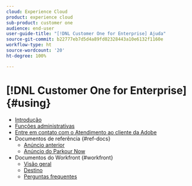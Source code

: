 ```yaml
---
cloud: Experience Cloud
product: experience cloud
sub-product: customer one
audience: end-user
user-guide-title: "[!DNL Customer One for Enterprise] Ajuda"
source-git-commit: b22777eb7d5d4a89fd02328443a10e6132f1160e
workflow-type: ht
source-wordcount: '20'
ht-degree: 100%

---
```



# [!DNL Customer One for Enterprise] {#using}

+ [Introdução](home.md)
+ [Funções administrativas](admin-roles.md)
+ [Entre em contato com o Atendimento ao cliente da Adobe](customer-care.md)
+ Documentos de referência {#ref-docs}
   + [Anúncio anterior](intro-customer-support.md)
   + [Anúncio do Parkour Now](parkour-now.md)
+ Documentos do Workfront {#workfront}
   + [Visão geral](overview.md)
   + [Destino](landing.md)
   + [Perguntas frequentes](faq.md)
